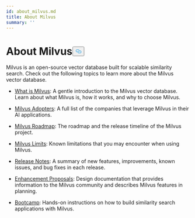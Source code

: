 ```yaml
---
id: about_milvus.md
title: About Milvus
summary: ''
---
```

<h1 id="About-Milvus" class="common-anchor-header">About Milvus<button data-href="#About-Milvus" class="anchor-icon" translate="no">
      <svg translate="no"
        aria-hidden="true"
        focusable="false"
        height="20"
        version="1.1"
        viewBox="0 0 16 16"
        width="16"
      >
        <path
          fill="#0092E4"
          fill-rule="evenodd"
          d="M4 9h1v1H4c-1.5 0-3-1.69-3-3.5S2.55 3 4 3h4c1.45 0 3 1.69 3 3.5 0 1.41-.91 2.72-2 3.25V8.59c.58-.45 1-1.27 1-2.09C10 5.22 8.98 4 8 4H4c-.98 0-2 1.22-2 2.5S3 9 4 9zm9-3h-1v1h1c1 0 2 1.22 2 2.5S13.98 12 13 12H9c-.98 0-2-1.22-2-2.5 0-.83.42-1.64 1-2.09V6.25c-1.09.53-2 1.84-2 3.25C6 11.31 7.55 13 9 13h4c1.45 0 3-1.69 3-3.5S14.5 6 13 6z"
        ></path>
      </svg>
    </button></h1><p>Milvus is an open-source vector database built for scalable similarity search. Check out the following topics to learn more about the Milvus vector database.</p>
<ul>
<li><p><a href="/docs/ko/overview.md">What is Milvus</a>: A gentle introduction to the Milvus vector database. Learn about what Milvus is, how it works, and why to choose Milvus.</p></li>
<li><p><a href="/docs/ko/milvus_adopters.md">Milvus Adopters</a>: A full list of the companies that leverage Milvus in their AI applications.</p></li>
<li><p><a href="https://wiki.lfaidata.foundation/display/MIL/Milvus+2.X+Roadmap+and+Time+schedule">Milvus Roadmap</a>: The roadmap and the release timeline of the Milvus project.</p></li>
<li><p><a href="/docs/ko/limitations.md">Milvus Limits</a>: Known limitations that you may encounter when using Milvus.</p></li>
<li><p><a href="/docs/ko/release_notes.md">Release Notes</a>: A summary of new features, improvements, known issues, and bug fixes in each release.</p></li>
<li><p><a href="https://wiki.lfaidata.foundation/pages/viewpage.action?pageId=43287103">Enhancement Proposals</a>: Design documentation that provides information to the Milvus community and describes Milvus features in planning.</p></li>
<li><p><a href="https://milvus.io/bootcamp">Bootcamp</a>: Hands-on instructions on how to build similarity search applications with Milvus.</p></li>
</ul>
